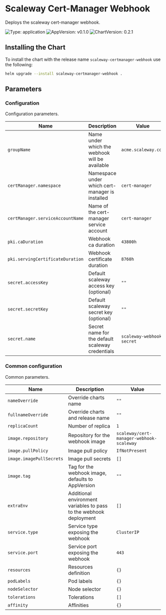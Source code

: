 # Scaleway Cert-Manager Webhook

Deploys the scaleway cert-manager webhook.

![Type: application](https://img.shields.io/badge/Type-application-informational?style=flat-square) ![AppVersion: v0.1.0](https://img.shields.io/badge/AppVersion-v0.1.0-informational?style=flat-square) ![ChartVersion: 0.2.1](https://img.shields.io/badge/ChartVersion-0.2.1-informational?style=flat-square)

## Installing the Chart

To install the chart with the release name `scaleway-certmanager-webhook` use the following:

```sh
helm upgrade --install scaleway-certmanager-webhook .
```

## Parameters

### Configuration

Configuration parameters.

| Name                             | Description                                      | Value                     |
| -------------------------------- | ------------------------------------------------ | ------------------------- |
| `groupName`                      | Name under which the webhook will be available   | `acme.scaleway.com`       |
| `certManager.namespace`          | Namespace under which cert-manager is installed  | `cert-manager`            |
| `certManager.serviceAccountName` | Name of the cert-manager service account         | `cert-manager`            |
| `pki.caDuration`                 | Webhook ca duration                              | `43800h`                  |
| `pki.servingCertificateDuration` | Webhook certificate duration                     | `8760h`                   |
| `secret.accessKey`               | Default scaleway access key (optional)           | `""`                      |
| `secret.secretKey`               | Default scaleway secret key (optional)           | `""`                      |
| `secret.name`                    | Secret name for the default scaleway credentials | `scaleway-webhook-secret` |


### Common configuration

Common parameters.

| Name                     | Description                                                        | Value                                    |
| ------------------------ | ------------------------------------------------------------------ | ---------------------------------------- |
| `nameOverride`           | Override charts name                                               | `""`                                     |
| `fullnameOverride`       | Override charts and release name                                   | `""`                                     |
| `replicaCount`           | Number of replica                                                  | `1`                                      |
| `image.repository`       | Repository for the webhook image                                   | `scaleway/cert-manager-webhook-scaleway` |
| `image.pullPolicy`       | Image pull policy                                                  | `IfNotPresent`                           |
| `image.imagePullSecrets` | Image pull secrets                                                 | `[]`                                     |
| `image.tag`              | Tag for the webhook image, defaults to AppVersion                  | `""`                                     |
| `extraEnv`               | Additional environment variables to pass to the webhook deployment | `[]`                                     |
| `service.type`           | Service type exposing the webhook                                  | `ClusterIP`                              |
| `service.port`           | Service port exposing the webhook                                  | `443`                                    |
| `resources`              | Resources definition                                               | `{}`                                     |
| `podLabels`              | Pod labels                                                         | `{}`                                     |
| `nodeSelector`           | Node selector                                                      | `{}`                                     |
| `tolerations`            | Tolerations                                                        | `[]`                                     |
| `affinity`               | Affinities                                                         | `{}`                                     |

